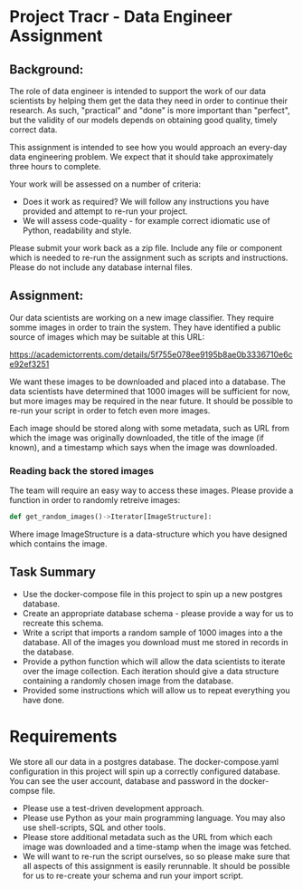 # Project Tracr - Data Engineer Assignment

## Background:

The role of data engineer is intended to support the work of our data scientists by helping them get the data they need in order to continue their research. As such, "practical" and "done" is more important than "perfect", but the validity of our models depends on obtaining good quality, timely correct data. 

This assignment is intended to see how you would approach an every-day data engineering problem. We expect that it should take approximately three hours to complete. 

Your work will be assessed on a number of criteria:
* Does it work as required? We will follow any instructions you have provided and attempt to re-run your project.
* We will assess code-quality - for example correct idiomatic use of Python, readability and style.

Please submit your work back as a zip file. Include any file or component which is needed to re-run the assignment such as scripts and instructions. Please do not include any database internal files.

## Assignment:

Our data scientists are working on a new image classifier. They require somme images in order to train the system. They have identified a public source of images which may be suitable at this URL:

https://academictorrents.com/details/5f755e078ee9195b8ae0b3336710e6ce92ef3251

We want these images to be downloaded and placed into a database. The data scientists have determined that 1000 images will be sufficient for now, but more images may be required in the near future. It should be possible to re-run your script in order to fetch even more images.

Each image should be stored along with some metadata, such as URL from which the image was originally downloaded, the title of the image (if known), and a timestamp which says when the image was downloaded.

### Reading back the stored images

The team will require an easy way to access these images. Please provide a function in order to randomly retreive images:

```python
def get_random_images()->Iterator[ImageStructure]:    
```

Where image ImageStructure is a data-structure which you have designed which contains the image. 

## Task Summary

 - Use the docker-compose file in this project to spin up a new postgres database.
 - Create an appropriate database schema - please provide a way for us to recreate this schema.
 - Write a script that imports a random sample of 1000 images into a the database. All of the images you download must me stored in records in the database.
 - Provide a python function which will allow the data scientists to iterate over the image collection. Each iteration should give a data structure containing a randomly chosen image from the database.
 - Provided some instructions which will allow us to repeat everything you have done.

# Requirements

We store all our data in a postgres database. The docker-compose.yaml configuration in this project will spin up a correctly configured database. You can see the user account, database and password in the docker-compse file.

 - Please use a test-driven development approach.
 - Please use Python as your main programming language. You may also use shell-scripts, SQL and other tools. 
 - Please store additional metadata such as the URL from which each image was downloaded and a time-stamp when the image was fetched.
 - We will want to re-run the script ourselves, so so please make sure that all aspects of this assignment is easily rerunnable. It should be possible for us to re-create your schema and run your import script.



